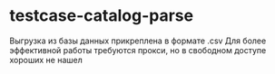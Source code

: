 # testcase-catalog-parse
Выгрузка из базы данных прикреплена в формате .csv
Для более эффективной работы требуются прокси, но в свободном доступе хороших не нашел
